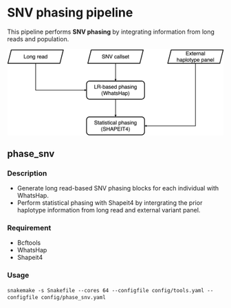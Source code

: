 # SNV phasing pipeline
This pipeline performs **SNV phasing** by integrating information from long reads and population.

<img align="middle" width="800" src="snv_phasing.jpg"/>

## phase_snv
### Description
-  Generate long read-based SNV phasing blocks for each individual with WhatsHap.
-  Perform statistical phasing with Shapeit4 by intergrating the prior haplotype information from long read and external variant panel.
### Requirement
-  Bcftools
-  WhatsHap
-  Shapeit4
### Usage
```shell
snakemake -s Snakefile --cores 64 --configfile config/tools.yaml --configfile config/phase_snv.yaml
```
